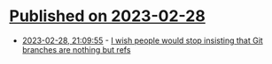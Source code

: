 # [Published on 2023-02-28](index.md)

* [2023-02-28, 21:09:55](https://lobste.rs/s/k5kgru/i_wish_people_would_stop_insisting_git) - [I wish people would stop insisting that Git branches are nothing but refs](https://blog.plover.com/2023/02/27/)
